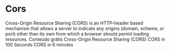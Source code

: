 # Cors

Cross-Origin Resource Sharing (CORS) is an HTTP-header based mechanism that allows a server to indicate any origins (domain, scheme, or port) other than its own from which a browser should permit loading resources.
<ResourceGroupTitle>Conteúdo grátis</ResourceGroupTitle>
<BadgeLink colorScheme="yellow" badgeText='Read' href='https://developer.mozilla.org/en-US/docs/Web/HTTP/CORS'>Cross-Origin Resource Sharing (CORS)</BadgeLink>
<BadgeLink badgeText='Watch' href='https://www.youtube.com/watch?v=4KHiSt0oLJ0'>CORS in 100 Seconds</BadgeLink>
<BadgeLink badgeText='Watch' href='https://www.youtube.com/watch?v=PNtFSVU-YTI'>CORS in 6 minutes</BadgeLink>
